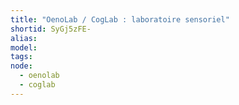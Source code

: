 ```yaml
---
title: "OenoLab / CogLab : laboratoire sensoriel"
shortid: SyGj5zFE-
alias:
model:
tags:
node: 
  - oenolab
  - coglab
---
```


